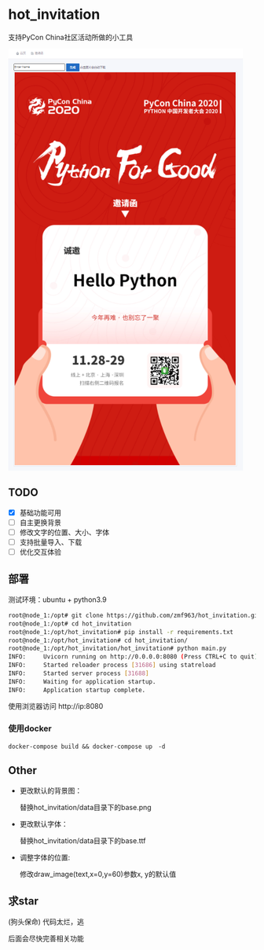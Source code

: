 # hot_invitation

支持PyCon China社区活动所做的小工具

![](docs/20201126130727.png)

## TODO

- [x] 基础功能可用
- [ ] 自主更换背景
- [ ] 修改文字的位置、大小、字体
- [ ] 支持批量导入、下载
- [ ] 优化交互体验

## 部署

测试环境：ubuntu + python3.9 

```bash
root@node_1:/opt# git clone https://github.com/zmf963/hot_invitation.git
root@node_1:/opt# cd hot_invitation
root@node_1:/opt/hot_invitation# pip install -r requirements.txt
root@node_1:/opt/hot_invitation# cd hot_invitation/
root@node_1:/opt/hot_invitation/hot_invitation# python main.py 
INFO:     Uvicorn running on http://0.0.0.0:8080 (Press CTRL+C to quit)
INFO:     Started reloader process [31686] using statreload
INFO:     Started server process [31688]
INFO:     Waiting for application startup.
INFO:     Application startup complete.
```

使用浏览器访问 http://ip:8080 

### 使用docker

`docker-compose build && docker-compose up　-d `


## Other

- 更改默认的背景图： 

    替换hot_invitation/data目录下的base.png 
- 更改默认字体：　  

    替换hot_invitation/data目录下的base.ttf
- 调整字体的位置:   

    修改draw_image(text,x=0,y=60)参数x, y的默认值

## 求star 

(狗头保命) 代码太烂，逃

后面会尽快完善相关功能
